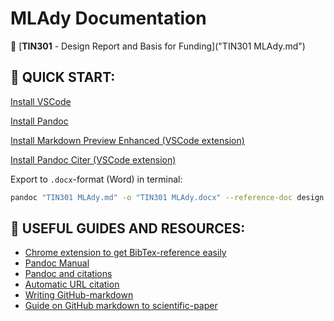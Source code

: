 # MLAdy Documentation

📄 [**TIN301** - Design Report and Basis for Funding]("TIN301 MLAdy.md")

## 🚀 QUICK START:

[Install VSCode](https://code.visualstudio.com/)

[Install Pandoc](https://pandoc.org/installing.html)

[Install Markdown Preview Enhanced (VSCode extension)](https://marketplace.visualstudio.com/items?itemName=shd101wyy.markdown-preview-enhanced)

[Install Pandoc Citer (VSCode extension)](https://marketplace.visualstudio.com/items?itemName=notZaki.pandocciter)

Export to `.docx`-format (Word) in terminal:

```sh
pandoc "TIN301 MLAdy.md" -o "TIN301 MLAdy.docx" --reference-doc design.docx --citeproc --variable papersize=a4paper --extract-media cache
```

## 📖 USEFUL GUIDES AND RESOURCES:

- [Chrome extension to get BibTex-reference easily](https://chrome.google.com/webstore/detail/bibtex-entry-from-url/mgpmgkhhbjgkpnanlmlhibjfgpdpgjec?hl=en)
- [Pandoc Manual](https://pandoc.org/MANUAL.html)
- [Pandoc and citations](https://rmarkdown.rstudio.com/authoring_bibliographies_and_citations.html)
- [Automatic URL citation](https://phiresky.github.io/blog/2019/pandoc-url2cite/)
- [Writing GitHub-markdown](https://github.com/adam-p/markdown-here/wiki/Markdown-Cheatsheet)
- [Guide on GitHub markdown to scientific-paper](https://gist.github.com/maxogden/97190db73ac19fc6c1d9beee1a6e4fc8)
